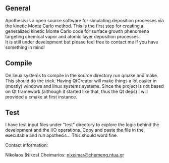 General
--------------------------------------------------------------------------------------------------------------
Apothesis is a open source software for simulating deposition processes via the kinetic Monte Carlo method. 
This is the first step for creating a generalized kinetic Monte Carlo code 
for surface growth phenomena targeting chemical vapor and atomic layer deposition processes.  
It is still under development but please feel free to contact me if you have something in mind! 


Compile 
--------------------------------------------------------------------------------------------------------------
On linux systems to compile in the source directory run qmake and make. This should do the trick.
Having QtCreator will make things a lot easier in (mostly) windows and linux systems systems. 
Since the project is not based on Qt framework (although it started like that, thus the Qt deps) 
I will provided a cmake at first instance. 


Test
--------------------------------------------------------------------------------------------------------------
I have test input files under "test" directory to explore the logic behind the development and the I/O operations. 
Copy and paste the file in the executable and run apothesis... This should word fine. 

Contact information:

Nikolaos (Nikos) Cheimarios: 
nixeimar@chemeng.ntua.gr

